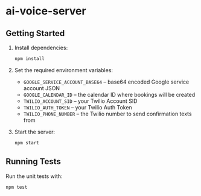 # ai-voice-server

## Getting Started

1. Install dependencies:

   ```bash
   npm install
   ```

2. Set the required environment variables:

   - `GOOGLE_SERVICE_ACCOUNT_BASE64` – base64 encoded Google service account JSON
   - `GOOGLE_CALENDAR_ID` – the calendar ID where bookings will be created
   - `TWILIO_ACCOUNT_SID` – your Twilio Account SID
   - `TWILIO_AUTH_TOKEN` – your Twilio Auth Token
   - `TWILIO_PHONE_NUMBER` – the Twilio number to send confirmation texts from



3. Start the server:

   ```bash
   npm start
   ```

## Running Tests

Run the unit tests with:

```bash
npm test
```
